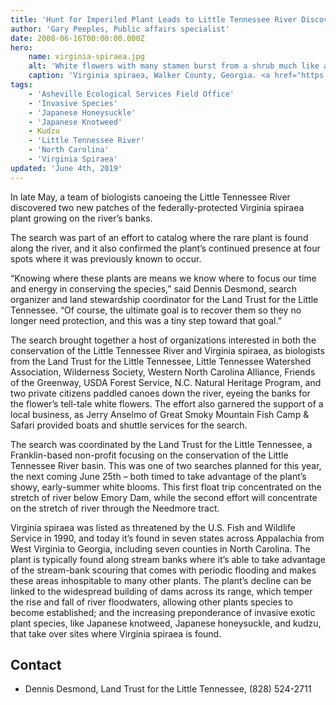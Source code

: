 ```yaml
---
title: 'Hunt for Imperiled Plant Leads to Little Tennessee River Discovery'
author: 'Gary Peeples, Public affairs specialist'
date: 2008-06-16T00:00:00.000Z
hero:
    name: virginia-spiraea.jpg
    alt: 'White flowers with many stamen burst from a shrub much like a hydrangea bush'
    caption: 'Virginia spiraea, Walker County, Georgia. <a href="https://flic.kr/p/9WYY29">Photo</a> © <a href="https://www.flickr.com/photos/alan_cressler/">Alan Cressler</a>, used with permission.'
tags:
    - 'Asheville Ecological Services Field Office'
    - 'Invasive Species'
    - 'Japanese Honeysuckle'
    - 'Japanese Knotweed'
    - Kudzu
    - 'Little Tennessee River'
    - 'North Carolina'
    - 'Virginia Spiraea'
updated: 'June 4th, 2019'
---
```


In late May, a team of biologists canoeing the Little Tennessee River discovered two new patches of the federally-protected Virginia spiraea plant growing on the river’s banks.

The search was part of an effort to catalog where the rare plant is found along the river, and it also confirmed the plant’s continued presence at four spots where it was previously known to occur.

“Knowing where these plants are means we know where to focus our time and energy in conserving the species,” said Dennis Desmond, search organizer and land stewardship coordinator for the Land Trust for the Little Tennessee. “Of course, the ultimate goal is to recover them so they no longer need protection, and this was a tiny step toward that goal.”

The search brought together a host of organizations interested in both the conservation of the Little Tennessee River and Virginia spiraea, as biologists from the Land Trust for the Little Tennessee, Little Tennessee Watershed Association, Wilderness Society, Western North Carolina Alliance, Friends of the Greenway, USDA Forest Service, N.C. Natural Heritage Program, and two private citizens paddled canoes down the river, eyeing the banks for the flower’s tell-tale white flowers. The effort also garnered the support of a local business, as Jerry Anselmo of Great Smoky Mountain Fish Camp & Safari provided boats and shuttle services for the search.

The search was coordinated by the Land Trust for the Little Tennessee, a Franklin-based non-profit focusing on the conservation of the Little Tennessee River basin. This was one of two searches planned for this year, the next coming June 25th – both timed to take advantage of the plant’s showy, early-summer white blooms. This first float trip concentrated on the stretch of river below Emory Dam, while the second effort will concentrate on the stretch of river through the Needmore tract.

Virginia spiraea was listed as threatened by the U.S. Fish and Wildlife Service in 1990, and today it’s found in seven states across Appalachia from West Virginia to Georgia, including seven counties in North Carolina. The plant is typically found along stream banks where it’s able to take advantage of the stream-bank scouring that comes with periodic flooding and makes these areas inhospitable to many other plants. The plant’s decline can be linked to the widespread building of dams across its range, which temper the rise and fall of river floodwaters, allowing other plants species to become established; and the increasing preponderance of invasive exotic plant species, like Japanese knotweed, Japanese honeysuckle, and kudzu, that take over sites where Virginia spiraea is found.

## Contact

- Dennis Desmond, Land Trust for the Little Tennessee, (828) 524-2711